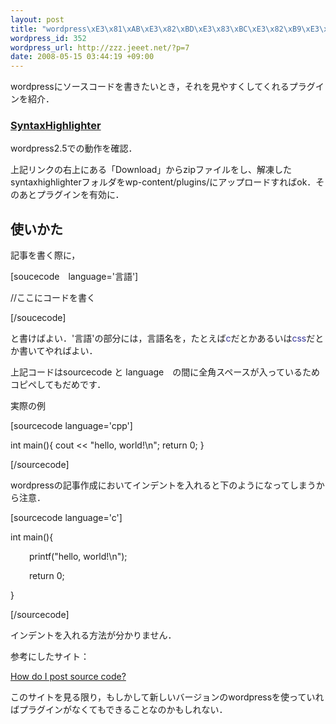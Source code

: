 ```yaml
--- 
layout: post
title: "wordpress\xE3\x81\xAB\xE3\x82\xBD\xE3\x83\xBC\xE3\x82\xB9\xE3\x82\xB3\xE3\x83\xBC\xE3\x83\x89\xE3\x82\x92\xE6\x9B\xB8\xE3\x81\x8D\xE3\x81\x9F\xE3\x81\x84"
wordpress_id: 352
wordpress_url: http://zzz.jeeet.net/?p=7
date: 2008-05-15 03:44:19 +09:00
---
```

wordpressにソースコードを書きたいとき，それを見やすくしてくれるプラグインを紹介．
<h3><a title="syntaxhighlighter" href="http://wordpress.org/extend/plugins/syntaxhighlighter/">SyntaxHighlighter</a></h3>
wordpress2.5での動作を確認．

上記リンクの右上にある「Download」からzipファイルをし、解凍したsyntaxhighlighterフォルダをwp-content/plugins/にアップロードすればok．そのあとプラグインを有効に．
<h2>使いかた</h2>
記事を書く際に，

[soucecode　language='言語']

//ここにコードを書く

[/soucecode]

と書けばよい．'言語'の部分には，言語名を，たとえば<span style="color: #333399;">c</span>だとかあるいは<span style="color: #333399;">css</span>だとか書いてやればよい．

上記コードはsourcecode と language　の間に全角スペースが入っているためコピペしてもだめです．

実際の例

[sourcecode language='cpp']

int main(){
cout << "hello, world!\n";
return 0;
}

[/sourcecode]

wordpressの記事作成においてインデントを入れると下のようになってしまうから注意．

[sourcecode language='c']

int main(){
<p style="padding-left: 30px;">printf("hello, world!\n");</p>
<p style="padding-left: 30px;">return 0;</p>
}

[/sourcecode]

インデントを入れる方法が分かりません．

参考にしたサイト：

<a href="http://faq.wordpress.com/2007/09/03/how-do-i-post-source-code/">How do I post source code?</a>

このサイトを見る限り，もしかして新しいバージョンのwordpressを使っていればプラグインがなくてもできることなのかもしれない．
